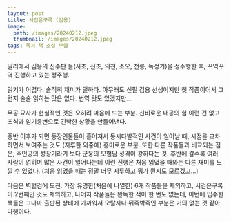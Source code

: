 ```yaml
---
layout: post
title: 서검은구록 (김용)
image:
  path: /images/20240212.jpeg
  thumbnail: /images/20240212.jpeg
tags: 독서 책 소설 무협
---
```


밀리에서 김용의 신수판 들(사조, 신조, 의천, 소오, 천룡, 녹정기)을 정주행한 후, 꾸역꾸역 진행하고 있는 정주행.

 

읽기가 어렵다. 솔직히 재미가 덜하다. 아무래도 신필 김용 선생이지만 첫 작품이어서 그런지 술술 읽히는 맛은 없다. 번역 탓도 있겠지만...

 

무공 묘사가 현실적인 것은 오히려 마음에 드는 부분. 신비로운 내공의 힘 이런 건 없고 초식과 임기응변으로 긴박한 상황을 만들어낸다.

 

중반 이후가 되면 등장인물들이 흩어져서 동시다발적인 사건이 일어날 때, 시점을 교차하면서 보여주는 것도 (지루한 와중에) 흥미로운 부분. 또한 다른 작품들과 비교되는 점은, 주인공의 성장기라기 보다 군웅의 모험담 성격이 강하다는 것. 후반에 갈수록 여러 사람이 얽히며 많은 사건이 일어나는데 이런 진행은 처음 읽었을 때와는 다른 재미를 느낄 수 있었다. (처음 읽었을 때는 정말 너무 지루하고 뭐가 뭔지도 모르겠고...)

 

다음은 벽혈검에 도전. 가장 유명한(처음에 나열한) 6개 작품들을 제외하고, 서검은구록이 2번째인 것도 제외하고, 나머지 작품들은 완독한 적이 한 번도 없는데, 이번에 입수한 책들은 그나마 출판된 상태에 가까워서 오탈자나 뒤죽박죽인 부분은 거의 없는 것 같아 다행이다.